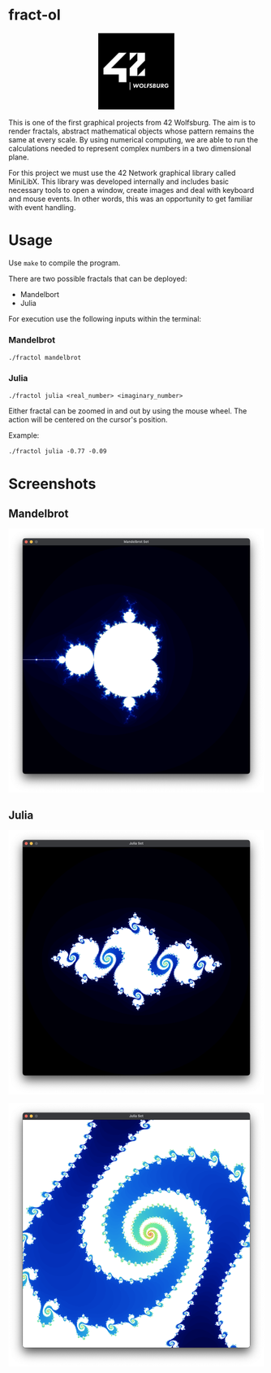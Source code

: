 # fract-ol
 
<p align="center">
<img src="https://github.com/santiagotena/assets/blob/master/logos/42%20logo.jpeg?raw=true" alt="42 Wolfsburg Logo" width="150" height="150">
</p>
 
This is one of the first graphical projects from 42 Wolfsburg. The aim is to render fractals, abstract mathematical objects whose pattern remains the same at every scale. By using numerical computing, we are able to run the calculations needed to represent complex numbers in a two dimensional plane.
 
For this project we must use the 42 Network graphical library called MiniLibX. This library was
developed internally and includes basic necessary tools to open a window, create images
and deal with keyboard and mouse events. In other words, this was an opportunity to get familiar with event handling.
 
# Usage
 
Use `make` to compile the program.
 
There are two possible fractals that can be deployed:
<ul>
<li> Mandelbort </li>
<li> Julia </li>
</ul> 
 
For execution use the following inputs within the terminal:
 
### Mandelbrot
```
./fractol mandelbrot
```
 
### Julia
```
./fractol julia <real_number> <imaginary_number>
```

Either fractal can be zoomed in and out by using the mouse wheel. The action will be centered on the cursor's position.

Example: 
```
./fractol julia -0.77 -0.09
 ```
 
# Screenshots
## Mandelbrot
<p align="center">
<img src="https://github.com/santiagotena/fract-ol/blob/master/screenshots/mandelbrot.png?raw=true" alt="Mandelbrot image">
</p>
 
## Julia
<p align="center">
<img src="https://github.com/santiagotena/fract-ol/blob/master/screenshots/julia.png?raw=true" alt="Julia image one">
</p>
<p align="center">
<img src="https://github.com/santiagotena/fract-ol/blob/master/screenshots/julia_zoom.png?raw=true" alt="Julia image two">
</p>
 
